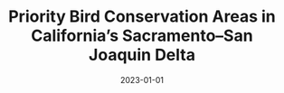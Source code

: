 ---
title: "Priority Bird Conservation Areas in California’s Sacramento–San Joaquin Delta"
collection: publications
permalink: /publication/2023-PriorityBirdConservationAreas
date: 2023-01-01
venue: 'San Francisco Estuary and Watershed Science'
citation: 'Dybala KE, Sesser K, Reiter ME, Shuford WD, Golet GH, Hickey C, Gardali T (In press) Priority Bird Conservation Areas in California’s Sacramento–San Joaquin Delta. <i>San Francisco Estuary and Watershed Science</i>'
---